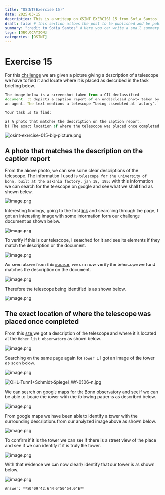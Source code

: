 ```yaml
---
title: "OSINT(Exercise 15)"
date: 2025-03-15
description: This is a writeup on OSINT EXERCISE 15 from Sofia Santos' OSINT analysis and exercises.
draft: false # this section allows the post to be published and be public, is it is set to true the post will not be published.
summary: "credit to Sofia Santos" # Here you can write a small summary of the post if needed
tags: [GEOLOCATION]
categories: [OSINT]
---
```

# Exercise 15

For this [challenge](https://gralhix.com/list-of-osint-exercises/osint-exercise-015/) we are given a picture giving a description of a telescope we have to find it and locate where it is placed as described in the task briefing below.

```jsx
The image below is a screenshot taken from a CIA declassified 
document. It depicts a caption report of an undisclosed photo taken by 
an agent. The text mentions a telescope “being assembled at factory“.

Your task is to find:

a) A photo that matches the description on the caption report.
b) The exact location of where the telescope was placed once completed.
```

![osint-exercise-015-big-picture.png](osint-exercise-015-big-picture.png)

## A photo that matches the description on the caption report

From the above photo, we can see some clear descriptions of the telescope. The information I used is `telescope for the university of bonn, built at the askania factory, jan 18, 1953` with this information we can search for the telescope on google and see what we shall find as shown below.

![image.png](image.png)

Interesting findings, going to the first [link](https://web.astronomicalheritage.net/show-entity?identity=114&idsubentity=1) and searching through the page, I got an interesting image with some information form our challenge document as shown below.

![image.png](image%201.png)

To verify if this is our telescope, I searched for it and see its elements if they match the description on the document.

![image.png](image%202.png)

As seen above from this [source](https://www.imago-images.com/st/0061895213), we can now verify the telescope we fund matches the description on the document.

![image.png](image%203.png)

Therefore the telescope being identified is as shown below.

![image.png](image%204.png)

## The exact location of where the telescope was placed once completed

From this [site](https://web.astronomicalheritage.net/show-entity?identity=114&idsubentity=1),we got a description of the telescope and where it is located at the `Hoher list observatory` as shown below.

![image.png](image%205.png)

Searching on the same page again for `Tower 1` I got an image of the tower as seen below.

![image.png](image%206.png)

![OHL-Turm1+Schmidt-Spiegel_Wf-0506-n.jpg](OHL-Turm1Schmidt-Spiegel_Wf-0506-n.jpg)

We can search on google maps for the Bonn observatory and see if we can be able to locate the tower with the following patterns as described below.

![image.png](image%207.png)

From google maps we have been able to identify a tower with the surrounding descriptions from our analyzed image above as shown below.

![image.png](image%208.png)

To confirm if it is the tower we can see if there is a street view of the place and see if we can identify if it is truly the tower.

![image.png](image%209.png)

With that evidence we can now clearly identify that our tower is as shown below.

![image.png](image%2010.png)

`Answer: **50°09'42.6"N 6°50'54.0"E**`